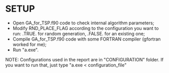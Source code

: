 # SETUP
- Open GA_for_TSP.f90 code to check internal algorithm parameters; <br>
- Modify RND_PLACE_FLAG according to the configuration you want to run: .TRUE. for random generation, .FALSE. for an existing one; <br>
- Compile GA_for_TSP.f90 code with some FORTRAN compiler (gfortran worked for me); <br>
- Run "a.exe".

NOTE: Configurations used in the report are in "CONFIGURATION" folder. If you want to run that, just type "a.exe < configuration_file"
